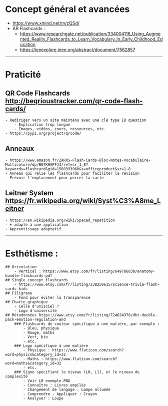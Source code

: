 # Concept général et avancées
- https://www.xmind.net/m/zQSd/
- AR Flashcards :
    - https://www.researchgate.net/publication/334004116_Using_Augmented_Reality_Flashcards_to_Learn_Vocabulary_in_Early_Childhood_Education
    - https://ieeexplore.ieee.org/abstract/document/7562857
-----------------------------------------------------------

# Praticité
## QR Code Flashcards http://beqrioustracker.com/qr-code-flash-cards/
    - Rediriger vers un site maintenu avec une clé type ID question
        - Explication trop longue
        - Images, vidéos, cours, ressources, etc.
    - https://pypi.org/project/qrcode/
## Anneaux
    - https://www.amazon.fr/ZARRS-Flash-Cards-Bloc-Notes-Vocabulaire-Multicolore/dp/B07KHSPFJJ/ref=sr_1_8?keywords=flashcard&qid=1580393960&s=officeproduct&sr=1-8    
    - Anneau qui relie les flashcards pour faciliter la révision
    - Prévoir l'emplacement pour percer la carte 
## Leitner System https://fr.wikipedia.org/wiki/Syst%C3%A8me_Leitner
    - https://en.wikipedia.org/wiki/Spaced_repetition
    - + adapté à une application
    - Apprentissage adaptatif
-----------------------------

# Esthétisme :
    ## Orientation
        - Vertical : https://www.etsy.com/fr/listing/649786838/anatomy-bundle-flashcards-pdf
    ## Single concept flashcards
        - https://www.etsy.com/fr/listing/238250615/science-trivia-flash-cards-kids
    ## Filigrane
        - Fond pour éviter la transparence
    ## Charte graphique
        - Celle d'unisciel ?
        - Logo d'université
    ## Métadonnées https://www.etsy.com/fr/listing/724624378/dbt-double-pack-emotion-regulation-and
        ### Flashcards de couleur spécifique à une matière, par exemple :
            - Bleu, physique
            - Rouge, maths
            - Vert, bio 
            - etc.
        ### Logo spécifique à une matière
            - Physique : https://www.flaticon.com/search?word=physics&category_id=32
            - Maths : https://www.flaticon.com/search?word=maths&category_id=32
            - etc.
        ### Signe spécifiant le niveau (L0, L1), et le niveau de complexité
            - Voir L0 exemple.PNG
            - Connaître : Livres empilés
            - Changement de langage : Lampe allumée
            - Comprendre - Appliquer : Crayon
            - Analyser : Loupe


